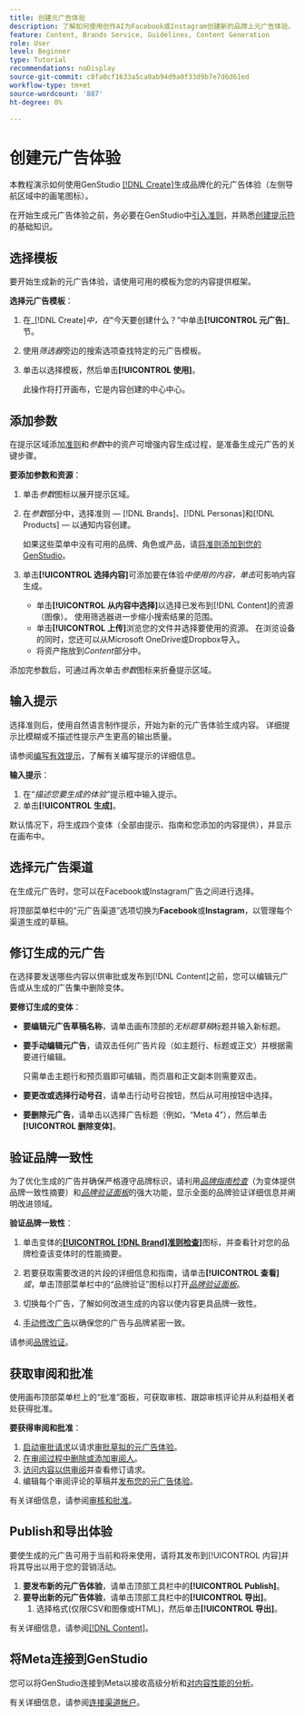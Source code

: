```yaml
---
title: 创建元广告体验
description: 了解如何使用创作AI为Facebook或Instagram创建新的品牌上元广告体验。
feature: Content, Brands Service, Guidelines, Content Generation
role: User
level: Beginner
type: Tutorial
recommendations: noDisplay
source-git-commit: c8fa0cf1633a5ca0ab94d9a0f33d9b7e7d6d61ed
workflow-type: tm+mt
source-wordcount: '887'
ht-degree: 0%

---
```



# 创建元广告体验

本教程演示如何使用GenStudio [[!DNL Create]](/help/user-guide/create/overview.md)生成品牌化的元广告体验（左侧导航区域中的画笔图标）。

在开始生成元广告体验之前，务必要在GenStudio中[引入准则](/help/user-guide/guidelines/add-guidelines.md)，并熟悉[创建提示符](/help/user-guide/effective-prompts.md)的基础知识。

## 选择模板

要开始生成新的元广告体验，请使用可用的模板为您的内容提供框架。

**选择元广告模板**：

1. 在&#x200B;_[!DNL Create]_中，在_“今天要创建什么？”中单击&#x200B;**[!UICONTROL 元广告]**_节。
1. 使用&#x200B;_筛选器_&#x200B;旁边的搜索选项查找特定的元广告模板。
1. 单击以选择模板，然后单击&#x200B;**[!UICONTROL 使用]**。

   此操作将打开画布，它是内容创建的中心中心。

## 添加参数

在提示区域添加[准则](/help/user-guide/guidelines/overview.md)和&#x200B;_参数_&#x200B;中的资产可增强内容生成过程，是准备生成元广告的关键步骤。

**要添加参数和资源**：

1. 单击&#x200B;_参数_&#x200B;图标以展开提示区域。
1. 在&#x200B;_参数_&#x200B;部分中，选择准则 — [!DNL Brands]、[!DNL Personas]和[!DNL Products] — 以通知内容创建。

   如果这些菜单中没有可用的品牌、角色或产品，请[将准则添加到您的GenStudio](/help/user-guide/guidelines/add-guidelines.md)。

1. 单击&#x200B;**[!UICONTROL 选择内容]**&#x200B;可添加要在体验&#x200B;*中使用的内容，单击*&#x200B;可影响内容生成。
   * 单击&#x200B;**[!UICONTROL 从内容中选择]**&#x200B;以选择已发布到[!DNL Content]的资源（图像）。 使用筛选器进一步缩小搜索结果的范围。
   * 单击&#x200B;**[!UICONTROL 上传]**&#x200B;浏览您的文件并选择要使用的资源。 在浏览设备的同时，您还可以从Microsoft OneDrive或Dropbox导入。
   * 将资产拖放到&#x200B;_Content_&#x200B;部分中。

添加完参数后，可通过再次单击&#x200B;_参数_&#x200B;图标来折叠提示区域。

## 输入提示

选择准则后，使用自然语言制作提示，开始为新的元广告体验生成内容。 详细提示比模糊或不描述性提示产生更高的输出质量。

请参阅[编写有效提示](/help/user-guide/effective-prompts.md)，了解有关编写提示的详细信息。

**输入提示**：

1. 在&#x200B;_“描述您要生成的体验”_&#x200B;提示框中输入提示。
1. 单击&#x200B;**[!UICONTROL 生成]**。

默认情况下，将生成四个变体（全部由提示、指南和您添加的内容提供），并显示在画布中。

## 选择元广告渠道

在生成元广告时，您可以在Facebook或Instagram广告之间进行选择。

将顶部菜单栏中的“元广告渠道”选项切换为&#x200B;**Facebook**&#x200B;或&#x200B;**Instagram**，以管理每个渠道生成的草稿。

## 修订生成的元广告

在选择要发送哪些内容以供审批或发布到[!DNL Content]之前，您可以编辑元广告或从生成的广告集中删除变体。

**要修订生成的变体**：

* **要编辑元广告草稿名称**，请单击画布顶部的&#x200B;_无标题草稿_&#x200B;标题并输入新标题。
* **要手动编辑元广告**，请双击任何广告片段（如主题行、标题或正文）并根据需要进行编辑。

  只需单击主题行和预页眉即可编辑，而页眉和正文副本则需要双击。

* **要更改或选择行动号召**，请单击行动号召按钮，然后从可用按钮中选择。
* **要删除元广告**，请单击以选择广告标题（例如，“Meta 4”），然后单击&#x200B;**[!UICONTROL 删除变体]**。

## 验证品牌一致性

为了优化生成的广告并确保严格遵守品牌标识，请利用&#x200B;[_品牌指南检查_](/help/user-guide/guidelines/brand-validation.md#brand-guidelines-check)（为变体提供品牌一致性摘要）和&#x200B;[_品牌验证面板_](/help/user-guide/guidelines/brand-validation.md#brand-validation-panel)&#x200B;的强大功能，显示全面的品牌验证详细信息并阐明改进领域。

**验证品牌一致性**：

1. 单击变体的[**[!UICONTROL [!DNL Brand]准则检查]**](/help/user-guide/guidelines/brand-validation.md#brand-guidelines-check)图标，并查看针对您的品牌检查该变体时的性能摘要。
1. 若要获取需要改进的片段的详细信息和指南，请单击&#x200B;**[!UICONTROL 查看]** _或_，单击顶部菜单栏中的“品牌验证”图标以打开&#x200B;[_品牌验证面板_](/help/user-guide/guidelines/brand-validation.md#brand-validation-panel)。

1. 切换每个广告，了解如何改进生成的内容以使内容更具品牌一致性。
1. [手动修改广告](#revise-generated-meta-ads)以确保您的广告与品牌紧密一致。

请参阅[品牌验证](/help/user-guide/guidelines/brand-validation.md)。

## 获取审阅和批准

使用画布顶部菜单栏上的“批准”面板，可获取审核、跟踪审核评论并从利益相关者处获得批准。

**要获得审阅和批准**：

1. [启动审批请求](/help/user-guide/approvals/request-review.md)以请求[审批草拟的元广告体验](/help/user-guide/approvals/approve-content.md)。
1. [在审阅过程中删除或添加审阅人](/help/user-guide/approvals/review-and-edit.md#manage-approvals)。
1. [访问内容以供审阅](/help/user-guide/approvals/review-and-edit.md#access-content-for-review)并查看修订请求。
1. 编辑每个审阅评论的草稿并[发布您的元广告体验](#publish-and-export-experience)。

有关详细信息，请参阅[审核和批准](/help/user-guide/approvals/overview.md)。

## Publish和导出体验

要使生成的元广告可用于当前和将来使用，请将其发布到[!UICONTROL 内容]并将其导出以用于您的营销活动。

1. **要发布新的元广告体验**，请单击顶部工具栏中的&#x200B;**[!UICONTROL Publish]**。
1. **要导出新的元广告体验**，请单击顶部工具栏中的&#x200B;**[!UICONTROL 导出]**。
   1. 选择格式(仅限CSV和图像或HTML)，然后单击&#x200B;**[!UICONTROL 导出]**。

有关详细信息，请参阅[[!DNL Content]](/help/user-guide/content/overview.md#search-and-find-approved-content)。

## 将Meta连接到GenStudio

您可以将GenStudio连接到Meta以接收高级分析和[对内容性能的分析](/help/user-guide/insights/overview.md)。

有关详细信息，请参阅[连接渠道帐户](/help/user-guide/insights/connect-channel.md)。
